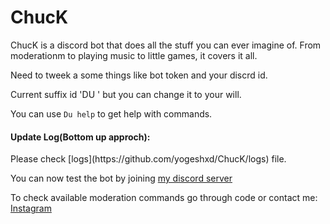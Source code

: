 <h1>ChucK</h1>
ChucK is a discord bot that does all the stuff you can ever imagine of. From moderationm to playing music to little games, it covers it all.

Need to tweek a some things like bot token and your discrd id.

Current suffix id 'DU ' but you can change it to your will.

You can use ```Du help``` to get help with commands.


<h4>Update Log(Bottom up approch):</h4>
Please check [logs](https://github.com/yogeshxd/ChucK/logs) file.

You can now test the bot by joining [my discord server](https://discord.gg/NrpNqw8KTe)

To check available moderation commands go through code or contact me: [Instagram](https://www.instagram.com/xdyogesh/)
